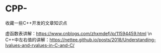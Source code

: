 # CPP-
收藏一些C++开发的文章知识点


虚函数表讲解：https://www.cnblogs.com/zhxmdefj/p/11594459.html \n
C++中左右值的讲解：https://nettee.github.io/posts/2018/Understanding-lvalues-and-rvalues-in-C-and-C/

